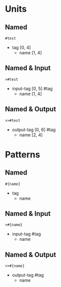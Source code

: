 # Units
## Named
```
#test
```
- tag [0, 4]
  - name [1, 4]

## Named & Input
```
>#test
```
- input-tag [0, 5] #tag
  - name [1, 4]

## Named & Output
```
>>#test
```
- output-tag [0, 6] #tag
  - name [2, 4]

# Patterns
## Named
```
#{name}
```
- tag
  - name

## Named & Input
```
>#{name}
```
- input-tag #tag
  - name

## Named & Output
```
>>#{name}
```
- output-tag #tag
  - name

